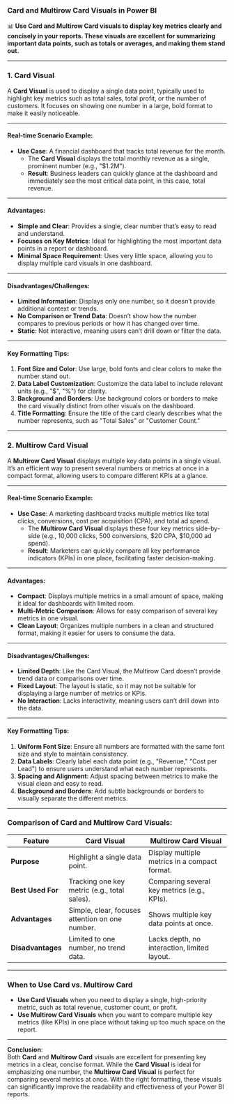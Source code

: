 ### Card and Multirow Card Visuals in Power BI  
📊 **Use Card and Multirow Card visuals to display key metrics clearly and concisely in your reports. These visuals are excellent for summarizing important data points, such as totals or averages, and making them stand out.**

---

### **1. Card Visual**

A **Card Visual** is used to display a single data point, typically used to highlight key metrics such as total sales, total profit, or the number of customers. It focuses on showing one number in a large, bold format to make it easily noticeable. 

---

#### **Real-time Scenario Example**:
   - **Use Case**: A financial dashboard that tracks total revenue for the month.
     - The **Card Visual** displays the total monthly revenue as a single, prominent number (e.g., "$1.2M").
     - **Result**: Business leaders can quickly glance at the dashboard and immediately see the most critical data point, in this case, total revenue.

---

#### **Advantages**:
   - **Simple and Clear**: Provides a single, clear number that’s easy to read and understand.
   - **Focuses on Key Metrics**: Ideal for highlighting the most important data points in a report or dashboard.
   - **Minimal Space Requirement**: Uses very little space, allowing you to display multiple card visuals in one dashboard.

---

#### **Disadvantages/Challenges**:
   - **Limited Information**: Displays only one number, so it doesn’t provide additional context or trends.
   - **No Comparison or Trend Data**: Doesn’t show how the number compares to previous periods or how it has changed over time.
   - **Static**: Not interactive, meaning users can’t drill down or filter the data.

---

#### **Key Formatting Tips**:
   1. **Font Size and Color**: Use large, bold fonts and clear colors to make the number stand out.
   2. **Data Label Customization**: Customize the data label to include relevant units (e.g., "$", "%") for clarity.
   3. **Background and Borders**: Use background colors or borders to make the card visually distinct from other visuals on the dashboard.
   4. **Title Formatting**: Ensure the title of the card clearly describes what the number represents, such as "Total Sales" or "Customer Count."

---

### **2. Multirow Card Visual**

A **Multirow Card Visual** displays multiple key data points in a single visual. It’s an efficient way to present several numbers or metrics at once in a compact format, allowing users to compare different KPIs at a glance.

---

#### **Real-time Scenario Example**:
   - **Use Case**: A marketing dashboard tracks multiple metrics like total clicks, conversions, cost per acquisition (CPA), and total ad spend.
     - The **Multirow Card Visual** displays these four key metrics side-by-side (e.g., 10,000 clicks, 500 conversions, $20 CPA, $10,000 ad spend).
     - **Result**: Marketers can quickly compare all key performance indicators (KPIs) in one place, facilitating faster decision-making.

---

#### **Advantages**:
   - **Compact**: Displays multiple metrics in a small amount of space, making it ideal for dashboards with limited room.
   - **Multi-Metric Comparison**: Allows for easy comparison of several key metrics in one visual.
   - **Clean Layout**: Organizes multiple numbers in a clean and structured format, making it easier for users to consume the data.

---

#### **Disadvantages/Challenges**:
   - **Limited Depth**: Like the Card Visual, the Multirow Card doesn’t provide trend data or comparisons over time.
   - **Fixed Layout**: The layout is static, so it may not be suitable for displaying a large number of metrics or KPIs.
   - **No Interaction**: Lacks interactivity, meaning users can’t drill down into the data.

---

#### **Key Formatting Tips**:
   1. **Uniform Font Size**: Ensure all numbers are formatted with the same font size and style to maintain consistency.
   2. **Data Labels**: Clearly label each data point (e.g., "Revenue," "Cost per Lead") to ensure users understand what each number represents.
   3. **Spacing and Alignment**: Adjust spacing between metrics to make the visual clean and easy to read.
   4. **Background and Borders**: Add subtle backgrounds or borders to visually separate the different metrics.

---

### **Comparison of Card and Multirow Card Visuals**:

| **Feature**                | **Card Visual**                                | **Multirow Card Visual**                      |
|----------------------------|------------------------------------------------|-----------------------------------------------|
| **Purpose**                 | Highlight a single data point.                 | Display multiple metrics in a compact format. |
| **Best Used For**           | Tracking one key metric (e.g., total sales).   | Comparing several key metrics (e.g., KPIs).   |
| **Advantages**              | Simple, clear, focuses attention on one number.| Shows multiple key data points at once.       |
| **Disadvantages**           | Limited to one number, no trend data.          | Lacks depth, no interaction, limited layout.  |

---

### **When to Use Card vs. Multirow Card**

- **Use Card Visuals** when you need to display a single, high-priority metric, such as total revenue, customer count, or profit.
- **Use Multirow Card Visuals** when you want to compare multiple key metrics (like KPIs) in one place without taking up too much space on the report.

---

**Conclusion**:  
Both **Card** and **Multirow Card** visuals are excellent for presenting key metrics in a clear, concise format. While the **Card Visual** is ideal for emphasizing one number, the **Multirow Card Visual** is perfect for comparing several metrics at once. With the right formatting, these visuals can significantly improve the readability and effectiveness of your Power BI reports.
